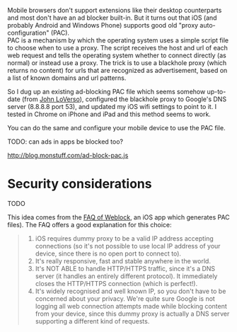 
Mobile browsers don't support extensions like their desktop counterparts and most don't have an ad blocker built-in. But it turns out that iOS (and probably Android and Windows Phone) supports good old "proxy auto-configuration" (PAC).  
PAC is a mechanism by which the operating system uses a simple script file to choose when to use a proxy. The script receives the host and url of each web request and tells the operating system whether to connect directly (as normal) or instead use a proxy. The trick is to use a blackhole proxy (which returns no content) for urls that are recognized as advertisement, based on a list of known domains and url patterns.  

So I dug up an existing ad-blocking PAC file which seems somehow up-to-date (from [John LoVerso](http://www.schooner.com/~loverso/no-ads/)), configured the blackhole proxy to Google's DNS server (8.8.8.8 port 53), and updated my iOS wifi settings to point to it. I tested in Chrome on iPhone and iPad and this method seems to work. 

You can do the same and configure your mobile device to use the PAC file. 

TODO: can ads in apps be blocked too?

http://blog.monstuff.com/ad-block-pac.js


# Security considerations

TODO

This idea comes from the [FAQ of Weblock](https://www.weblockapp.com/faq/#question-7), an iOS app which generates PAC files). The FAQ offers a good explanation for this choice:

> 1. iOS requires dummy proxy to be a valid IP address accepting connections (so it's not possible to use local IP address of your device, since there is no open port to connect to). 
> 2. It's really responsive, fast and stable anywhere in the world. 
> 3. It's NOT ABLE to handle HTTP/HTTPS traffic, since it's a DNS server (it handles an entirely different protocol). It immediately closes the HTTP/HTTPS connection (which is perfect!). 
> 4. It's widely recognised and well known IP, so you don't have to be concerned about your privacy. We're quite sure Google is not logging all web connection attempts made while blocking content from your device, since this dummy proxy is actually a DNS server supporting a different kind of requests. 
